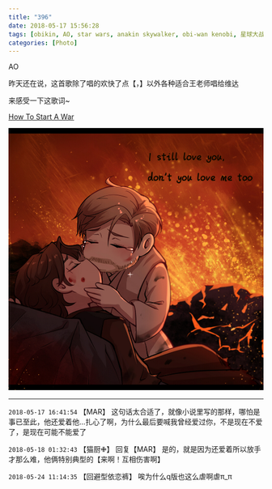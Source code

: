 ```yaml
---
title: "396"
date: 2018-05-17 15:56:28
tags: [obikin, AO, star wars, anakin skywalker, obi-wan kenobi, 星球大战]
categories: [Photo]
---
```


<p>AO</p> 
<p>昨天还在说，这首歌除了唱的欢快了点【，】以外各种适合王老师唱给维达</p> 
<p>来感受一下这歌词~</p> 
<p><a target="_blank" href="http://music.163.com/#/song?id=1989361&amp;userid=108520840"  >How To Start A War</a><br /></p>

![](https://raw.githubusercontent.com/alicewish/meowchain247/master/img_cVZNdzJtQk9JV2Y4T2pGWC82SGNTRkNxZW5lMHkyTG5PNExLTkNqRUlzNnc0dkVQN1k2ZVVRPT0.jpg)

---

`2018-05-17 16:41:54` 【MAR】 这句话太合适了，就像小说里写的那样，哪怕是事已至此，他还爱着他...扎心了啊，为什么最后要喊我曾经爱过你，不是现在不爱了，是现在可能不能爱了

`2018-05-18 01:32:43` 【猫厨✙】 回复【MAR】 是的，就是因为还爱着所以放手才那么难，他俩特别典型的【来啊！互相伤害啊】

`2018-05-24 11:14:35` 【回避型依恋裤】 唉为什么q版也这么虐啊虐π\_π

